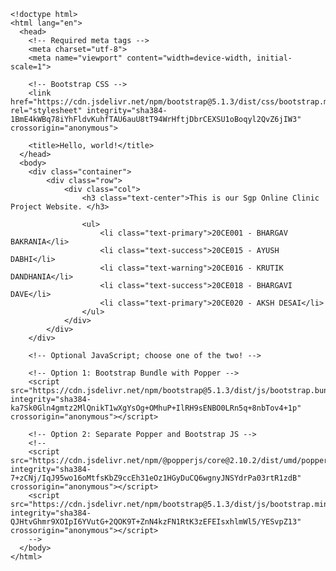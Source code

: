<!-- This is our Sgp Online Clinic Project Website. 
Our Group Members are :- 
    => 20CE001 - BHARGAV BAKRANIA
    => 20CE015 - AYUSH DABHI
    => 20CE016 - KRUTIK DANDHANIA
    => 20CE018 - BHARGAVI DAVE
    => 20CE020 - AKSH DESAI -->

    <!doctype html>
    <html lang="en">
      <head>
        <!-- Required meta tags -->
        <meta charset="utf-8">
        <meta name="viewport" content="width=device-width, initial-scale=1">
    
        <!-- Bootstrap CSS -->
        <link href="https://cdn.jsdelivr.net/npm/bootstrap@5.1.3/dist/css/bootstrap.min.css" rel="stylesheet" integrity="sha384-1BmE4kWBq78iYhFldvKuhfTAU6auU8tT94WrHftjDbrCEXSU1oBoqyl2QvZ6jIW3" crossorigin="anonymous">
    
        <title>Hello, world!</title>
      </head>
      <body>
        <div class="container">
            <div class="row">
                <div class="col">
                    <h3 class="text-center">This is our Sgp Online Clinic Project Website. </h3>

                    <ul>
                        <li class="text-primary">20CE001 - BHARGAV BAKRANIA</li>
                        <li class="text-success">20CE015 - AYUSH DABHI</li>
                        <li class="text-warning">20CE016 - KRUTIK DANDHANIA</li>
                        <li class="text-success">20CE018 - BHARGAVI DAVE</li>
                        <li class="text-primary">20CE020 - AKSH DESAI</li>
                    </ul>
                </div>
            </div>
        </div>
    
        <!-- Optional JavaScript; choose one of the two! -->
    
        <!-- Option 1: Bootstrap Bundle with Popper -->
        <script src="https://cdn.jsdelivr.net/npm/bootstrap@5.1.3/dist/js/bootstrap.bundle.min.js" integrity="sha384-ka7Sk0Gln4gmtz2MlQnikT1wXgYsOg+OMhuP+IlRH9sENBO0LRn5q+8nbTov4+1p" crossorigin="anonymous"></script>
    
        <!-- Option 2: Separate Popper and Bootstrap JS -->
        <!--
        <script src="https://cdn.jsdelivr.net/npm/@popperjs/core@2.10.2/dist/umd/popper.min.js" integrity="sha384-7+zCNj/IqJ95wo16oMtfsKbZ9ccEh31eOz1HGyDuCQ6wgnyJNSYdrPa03rtR1zdB" crossorigin="anonymous"></script>
        <script src="https://cdn.jsdelivr.net/npm/bootstrap@5.1.3/dist/js/bootstrap.min.js" integrity="sha384-QJHtvGhmr9XOIpI6YVutG+2QOK9T+ZnN4kzFN1RtK3zEFEIsxhlmWl5/YESvpZ13" crossorigin="anonymous"></script>
        -->
      </body>
    </html>
